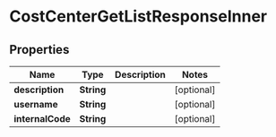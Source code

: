 

# CostCenterGetListResponseInner


## Properties

| Name | Type | Description | Notes |
|------------ | ------------- | ------------- | -------------|
|**description** | **String** |  |  [optional] |
|**username** | **String** |  |  [optional] |
|**internalCode** | **String** |  |  [optional] |



